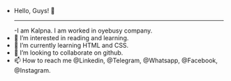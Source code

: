 - Hello, Guys! 👋 <hr>
-I am Kalpna. I am worked in oyebusy company.
- 👀 I’m interested in reading and learning.
- 🌱 I’m currently learning HTML and CSS.
- 💞️ I’m looking to collaborate on github.
- 📫 How to reach me @Linkedin, @Telegram, @Whatsapp, @Facebook, @Instagram.

<!---
luckkalpna/luckkalpna is a ✨ special ✨ repository because its `README.md` (this file) appears on your GitHub profile.
You can click the Preview link to take a look at your changes.
--->
